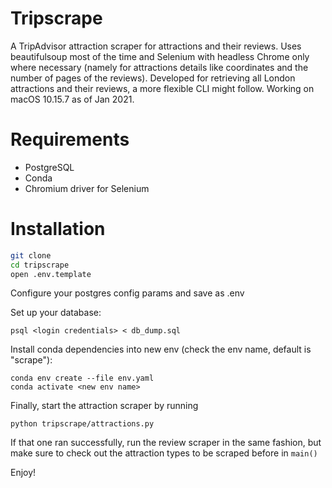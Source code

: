 # Tripscrape
A TripAdvisor attraction scraper for attractions and their reviews. Uses beautifulsoup most of the time and Selenium with headless Chrome only where necessary (namely for attractions details like coordinates and the number of pages of the reviews). Developed for retrieving all London attractions and their reviews, a more flexible CLI might follow. Working on macOS 10.15.7 as of Jan 2021.

# Requirements

* PostgreSQL
* Conda
* Chromium driver for Selenium

# Installation

````bash
git clone
cd tripscrape
open .env.template
````

Configure your postgres config params and save as .env

Set up your database:

````
psql <login credentials> < db_dump.sql
````

Install conda dependencies into new env (check the env name, default is "scrape"):
````
conda env create --file env.yaml
conda activate <new env name>
````

Finally, start the attraction scraper by running
````
python tripscrape/attractions.py
````
If that one ran successfully, run the review scraper in the same fashion, but make sure to check out the attraction types to be scraped before in `main()`

Enjoy!
